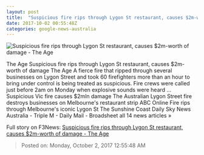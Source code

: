 ```yaml
---
layout: post
title:  "Suspicious fire rips through Lygon St restaurant, causes $2m-worth of damage - The Age"
date: 2017-10-02 00:55:48Z
categories: google-news-australia
---
```


![Suspicious fire rips through Lygon St restaurant, causes $2m-worth of damage - The Age](http://www.theage.com.au/content/dam/images/g/y/s/f/2/q/image.related.articleLeadwide.620x349.gysefs.png/1506909131252.jpg)

The Age Suspicious fire rips through Lygon St restaurant, causes $2m-worth of damage The Age A fierce fire that ripped through several businesses on Lygon Street and took 60 firefighters more than an hour to bring under control is being treated as suspicious. Fire crews were called just before 2am on Monday when explosive sounds were heard ... Suspicious Vic fire causes $2mln damage The Australian Lygon Street fire destroys businesses on Melbourne's restaurant strip ABC Online Fire rips through Melbourne's iconic Lygon St The Sunshine Coast Daily Sky News Australia - Triple M - Daily Mail - Broadsheet all 14 news articles »


Full story on F3News: [Suspicious fire rips through Lygon St restaurant, causes $2m-worth of damage - The Age](http://www.f3nws.com/n/EnaHY)

> Posted on: Monday, October 2, 2017 12:55:48 AM
